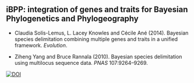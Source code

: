 iBPP: integration of genes and traits for Bayesian Phylogenetics and Phylogeography
-------

- Claudia Solís-Lemus, L. Lacey Knowles and Cécile Ané (2014). 
Bayesian species delimitation combining multiple genes and traits in a unified framework. 
*Evolution*.

- Ziheng Yang and Bruce Rannala (2010). 
Bayesian species delimitation using multilocus sequence data. 
*PNAS* 107:9264–9269.

[![DOI](https://zenodo.org/badge/7419/cecileane/iBPP.png)](http://dx.doi.org/10.5281/zenodo.12927)

